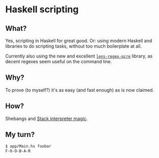 Haskell scripting
=================

What?
-----
Yes, scripting in Haskell for great good.
Or: using modern Haskell and libraries to do scripting tasks,
without too much boilerplate at all.

Currently also using the new and excellent [`lens-regex-pcre`](https://github.com/ChrisPenner/lens-regex-pcre) library, 
as decent regexes seem useful on the command line.

Why?
----

To prove (to myself?) it's as easy (and fast enough) as is now claimed. 


How?
----
Shebangs and [Stack interpreter magic](https://docs.haskellstack.org/en/stable/GUIDE/#script-interpreter).


My turn?
--------

```bash
$ app/Main.hs foobar
F-O-O-B-A-R
```
